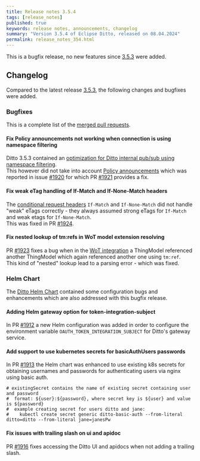 ```yaml
---
title: Release notes 3.5.4
tags: [release_notes]
published: true
keywords: release notes, announcements, changelog
summary: "Version 3.5.4 of Eclipse Ditto, released on 08.04.2024"
permalink: release_notes_354.html
---
```


This is a bugfix release, no new features since [3.5.3](release_notes_353.html) were added.

## Changelog

Compared to the latest release [3.5.3](release_notes_353.html), the following changes and bugfixes were added.

### Bugfixes

This is a complete list of the
[merged pull requests](https://github.com/eclipse-ditto/ditto/pulls?q=is%3Apr+milestone%3A3.5.4).

#### Fix Policy announcements not working when connection is using namespace filtering

Ditto 3.5.3 contained an [optimization for  Ditto internal pub/sub using namespace filtering](https://github.com/eclipse-ditto/ditto/issues/1894).  
This however did not take into account [Policy announcements](basic-signals-announcement.html) which was reported in
issue [#1920](https://github.com/eclipse-ditto/ditto/issues/1920) for which PR [#1921](https://github.com/eclipse-ditto/ditto/pull/1921) provides a fix.

#### Fix weak eTag handling of If-Match and If-None-Match headers

The [conditional request headers](httpapi-concepts.html#conditional-requests) `If-Match` and `If-None-Match` did not handle
"weak" eTags correctly - they always assumed strong eTags for `If-Match` and weak etags for `If-None-Match`.  
This was fixed in PR [#1924](https://github.com/eclipse-ditto/ditto/pull/1924).

#### Fix nested lookup of tm:refs in WoT model extension resolving

PR [#1923](https://github.com/eclipse-ditto/ditto/pull/1923) fixes a bug when in the [WoT integration](basic-wot-integration.html) a
ThingModel referenced another ThingModel which again referenced another one using `tm:ref`.  
This kind of "nested" lookup lead to a parsing error - which was fixed.


### Helm Chart

The [Ditto Helm Chart](https://github.com/eclipse-ditto/ditto/tree/master/deployment/helm) contained some configuration 
bugs and enhancements which are also addressed with this bugfix release.

#### Adding Helm gateway option for token-integration-subject

In PR [#1912](https://github.com/eclipse-ditto/ditto/pull/1912) a new Helm configuration was added in order to configure
the environment variable `OAUTH_TOKEN_INTEGRATION_SUBJECT` for Ditto's gateway service.

#### Add support to use kubernetes secrets for basicAuthUsers passwords

In PR [#1913](https://github.com/eclipse-ditto/ditto/pull/1913) the Helm chart was enhanced to use existing k8s secrets
for obtaining usernames and passwords for authenticating users via nginx using basic auth.

```
# existingSecret contains the name of existing secret containing user and password
#  format: ${user}:${password}, where secret key is ${user} and value is ${password}
#  example creating secret for users ditto and jane:
#    kubectl create secret generic ditto-basic-auth --from-literal ditto=ditto --from-literal jane=janesPw
```

#### Fix issues with trailing slash on ui and apidoc

PR [#1916](https://github.com/eclipse-ditto/ditto/pull/1916) fixes accessing the Ditto UI and apidocs when not adding a
trailing slash.

